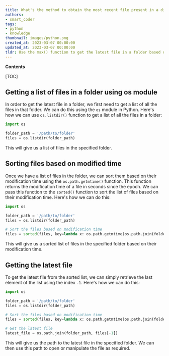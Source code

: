```yaml
---
title: What's the method to obtain the most recent file present in a directory?
authors:
- smart_coder
tags:
- python
- knowledge
thumbnail: images/python.png
created_at: 2023-03-07 00:00:00
updated_at: 2023-03-07 00:00:00
tldr: Use the max() function to get the latest file in a folder based on the file`s creation or modification time.
---
```


**Contents**

[TOC]

## Getting a list of files in a folder using os module

In order to get the latest file in a folder, we first need to get a list of all the files in that folder. We can do this using the `os` module in Python. Here's how we can use `os.listdir()` function to get a list of all the files in a folder:

```python
import os

folder_path = '/path/to/folder'
files = os.listdir(folder_path)
```

This will give us a list of files in the specified folder.

## Sorting files based on modified time

Once we have a list of files in the folder, we can sort them based on their modification time using the `os.path.getmtime()` function. This function returns the modification time of a file in seconds since the epoch. We can pass this function to the `sorted()` function to sort the list of files based on their modification time. Here's how we can do this:

```python
import os

folder_path = '/path/to/folder'
files = os.listdir(folder_path)

# Sort the files based on modification time
files = sorted(files, key=lambda x: os.path.getmtime(os.path.join(folder_path, x)))
```

This will give us a sorted list of files in the specified folder based on their modification time.

## Getting the latest file

To get the latest file from the sorted list, we can simply retrieve the last element of the list using the index `-1`. Here's how we can do this:

```python
import os

folder_path = '/path/to/folder'
files = os.listdir(folder_path)

# Sort the files based on modification time
files = sorted(files, key=lambda x: os.path.getmtime(os.path.join(folder_path, x)))

# Get the latest file
latest_file = os.path.join(folder_path, files[-1])
```

This will give us the path to the latest file in the specified folder. We can then use this path to open or manipulate the file as required.
